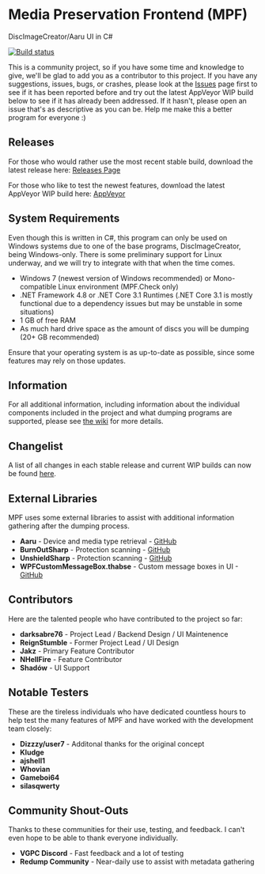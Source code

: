 # Media Preservation Frontend (MPF)

DiscImageCreator/Aaru UI in C#

[![Build status](https://ci.appveyor.com/api/projects/status/3ldav3v0c373jeqa?svg=true)](https://ci.appveyor.com/project/mnadareski/MPF/build/artifacts)

This is a community project, so if you have some time and knowledge to give, we'll be glad to add you as a contributor to this project. If you have any suggestions, issues, bugs, or crashes, please look at the [Issues](https://github.com/SabreTools/MPF/issues) page first to see if it has been reported before and try out the latest AppVeyor WIP build below to see if it has already been addressed. If it hasn't, please open an issue that's as descriptive as you can be. Help me make this a better program for everyone :)

## Releases

For those who would rather use the most recent stable build, download the latest release here:
[Releases Page](https://github.com/SabreTools/MPF/releases)

For those who like to test the newest features, download the latest AppVeyor WIP build here: [AppVeyor](https://ci.appveyor.com/project/mnadareski/MPF/build/artifacts)

## System Requirements

Even though this is written in C#, this program can only be used on Windows systems due to one of the base programs, DiscImageCreator, being Windows-only. There is some preliminary support for Linux underway, and we will try to integrate with that when the time comes.

- Windows 7 (newest version of Windows recommended) or Mono-compatible Linux environment (MPF.Check only)
- .NET Framework 4.8 or .NET Core 3.1 Runtimes (.NET Core 3.1 is mostly functional due to a dependency issues but may be unstable in some situations)
- 1 GB of free RAM
- As much hard drive space as the amount of discs you will be dumping (20+ GB recommended)

Ensure that your operating system is as up-to-date as possible, since some features may rely on those updates.

## Information

For all additional information, including information about the individual components included in the project and what dumping programs are supported, please see [the wiki](https://github.com/SabreTools/MPF/wiki) for more details.

## Changelist

A list of all changes in each stable release and current WIP builds can now be found [here](https://github.com/SabreTools/MPF/blob/master/CHANGELIST.md).

## External Libraries

MPF uses some external libraries to assist with additional information gathering after the dumping process.

- **Aaru** - Device and media type retrieval - [GitHub](https://github.com/aaru-dps/Aaru)
- **BurnOutSharp** - Protection scanning - [GitHub](https://github.com/mnadareski/BurnOutSharp)
- **UnshieldSharp** - Protection scanning - [GitHub](https://github.com/mnadareski/UnshieldSharp)
- **WPFCustomMessageBox.thabse** - Custom message boxes in UI - [GitHub](https://github.com/thabse/WPFCustomMessageBox)

## Contributors

Here are the talented people who have contributed to the project so far:

- **darksabre76** - Project Lead / Backend Design / UI Maintenence
- **ReignStumble** - Former Project Lead / UI Design
- **Jakz** - Primary Feature Contributor
- **NHellFire** - Feature Contributor
- **Shadów** - UI Support

## Notable Testers

These are the tireless individuals who have dedicated countless hours to help test the many features of MPF and have worked with the development team closely:

- **Dizzzy/user7** - Additonal thanks for the original concept
- **Kludge**
- **ajshell1**
- **Whovian**
- **Gameboi64**
- **silasqwerty**

## Community Shout-Outs

Thanks to these communities for their use, testing, and feedback. I can't even hope to be able to thank everyone individually.

- **VGPC Discord** - Fast feedback and a lot of testing
- **Redump Community** - Near-daily use to assist with metadata gathering
